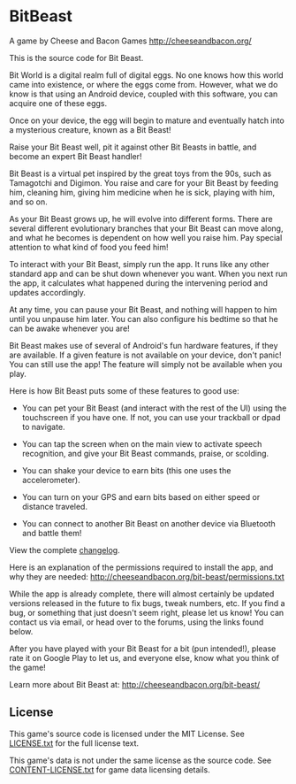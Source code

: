 # BitBeast
A game by Cheese and Bacon Games
http://cheeseandbacon.org/

This is the source code for Bit Beast.

Bit World is a digital realm full of digital eggs. No one knows how this world came into existence, or where the eggs come from.
However, what we do know is that using an Android device, coupled with this software, you can acquire one of these eggs.

Once on your device, the egg will begin to mature and eventually hatch into a mysterious creature, known as a Bit Beast!

Raise your Bit Beast well, pit it against other Bit Beasts in battle, and become an expert Bit Beast handler!

Bit Beast is a virtual pet inspired by the great toys from the 90s, such as Tamagotchi and Digimon. You raise and care for your Bit Beast by feeding him, cleaning him, giving him medicine when he is sick, playing with him, and so on.

As your Bit Beast grows up, he will evolve into different forms. There are several different evolutionary branches that your Bit Beast can move along, and what he becomes is dependent on how well you raise him. Pay special attention to what kind of food you feed him!

To interact with your Bit Beast, simply run the app. It runs like any other standard app and can be shut down whenever you want. When you next run the app, it calculates what happened during the intervening period and updates accordingly.

At any time, you can pause your Bit Beast, and nothing will happen to him until you unpause him later. You can also configure his bedtime so that he can be awake whenever you are!

Bit Beast makes use of several of Android's fun hardware features, if they are available. If a given feature is not available on your device, don't panic! You can still use the app! The feature will simply not be available when you play.

Here is how Bit Beast puts some of these features to good use:

- You can pet your Bit Beast (and interact with the rest of the UI) using the touchscreen if you have one. If not, you can use your trackball or dpad to navigate.

- You can tap the screen when on the main view to activate speech recognition, and give your Bit Beast commands, praise, or scolding.

- You can shake your device to earn bits (this one uses the accelerometer).

- You can turn on your GPS and earn bits based on either speed or distance traveled.

- You can connect to another Bit Beast on another device via Bluetooth and battle them!

View the complete [changelog](development/changelog.txt).

Here is an explanation of the permissions required to install the app, and why they are needed: http://cheeseandbacon.org/bit-beast/permissions.txt

While the app is already complete, there will almost certainly be updated versions released in the future to fix bugs, tweak numbers, etc. If you find a bug, or something that just doesn't seem right, please let us know! You can contact us via email, or head over to the forums, using the links found below.

After you have played with your Bit Beast for a bit (pun intended!), please rate it on Google Play to let us, and everyone else, know what you think of the game!

Learn more about Bit Beast at: http://cheeseandbacon.org/bit-beast/

## License
This game's source code is licensed under the MIT License. See [LICENSE.txt](development/LICENSE.txt) for the full license text.

This game's data is not under the same license as the source code. See [CONTENT-LICENSE.txt](development/CONTENT-LICENSE.txt) for game data licensing details.
